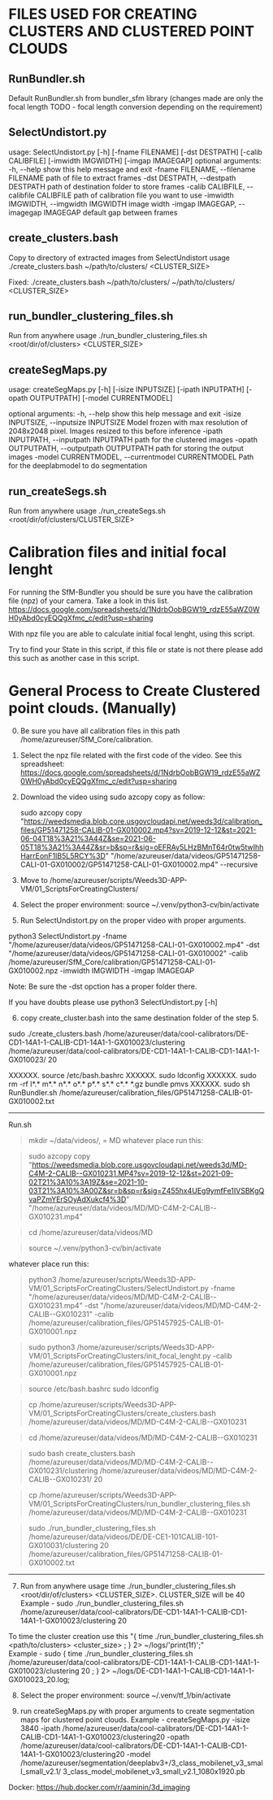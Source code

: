 # FILES USED FOR CREATING CLUSTERS AND CLUSTERED POINT CLOUDS 

## RunBundler.sh 
Default RunBundler.sh from bundler_sfm library (changes made are only the focal length TODO - focal length conversion depending on the requirement) 

## SelectUndistort.py 
usage: SelectUndistort.py [-h] [-fname FILENAME] [-dst DESTPATH]
                          [-calib CALIBFILE] [-imwidth IMGWIDTH]
                          [-imgap IMAGEGAP]
optional arguments:
  -h, --help            show this help message and exit
  -fname FILENAME, --filename FILENAME
                        path of file to extract frames
  -dst DESTPATH, --destpath DESTPATH
                        path of destination folder to store frames
  -calib CALIBFILE, --calibfile CALIBFILE
                        path of calibration file you want to use
  -imwidth IMGWIDTH, --imgwidth IMGWIDTH
                        image width
  -imgap IMAGEGAP, --imagegap IMAGEGAP
                        default gap between frames

## create_clusters.bash
Copy to directory of extracted images from SelectUndistort 
usage
./create_clusters.bash ~/path/to/clusters/ <CLUSTER_SIZE>

Fixed:  ./create_clusters.bash ~/path/to/clusters/ ~/path/to/clusters/ <CLUSTER_SIZE>


## run_bundler_clustering_files.sh 
Run from anywhere 
usage 
./run_bundler_clustering_files.sh <root/dir/of/clusters> <CLUSTER_SIZE> 


## createSegMaps.py 
usage: createSegMaps.py [-h] [-isize INPUTSIZE] [-ipath INPUTPATH]
                        [-opath OUTPUTPATH] [-model CURRENTMODEL]

optional arguments:
  -h, --help            show this help message and exit
  -isize INPUTSIZE, --inputsize INPUTSIZE
                        Model frozen with max resolution of 2048x2048 pixel.
                        Images resized to this before inference
  -ipath INPUTPATH, --inputpath INPUTPATH
                        path for the clustered images
  -opath OUTPUTPATH, --outputpath OUTPUTPATH
                        path for storing the output images
  -model CURRENTMODEL, --currentmodel CURRENTMODEL
                        Path for the deeplabmodel to do segmentation

## run_createSegs.sh
Run from anywhere 
usage 
./run_createSegs.sh <root/dir/of/clusters/CLUSTER_SIZE> 

# Calibration files and initial focal lenght

For running the SfM-Bundler you should be sure you have the calibration file (npz) of your camera. Take a look in this list. https://docs.google.com/spreadsheets/d/1NdrbOobBGW19_rdzE55aWZ0WH0yAbd0cyEQQgXfmc_c/edit?usp=sharing

With npz file you are able to calculate initial focal lenght, using this script.

Try to find your State in this script, if this file or state is not there please add this such as another case in this script. 

# General Process to Create Clustered point clouds. (Manually)
0. Be sure you have all calibration files in this path /home/azureuser/SfM_Core/calibration.

1. Select the npz file related with the first code of the video. 
    See this spreadsheet: https://docs.google.com/spreadsheets/d/1NdrbOobBGW19_rdzE55aWZ0WH0yAbd0cyEQQgXfmc_c/edit?usp=sharing

2. Download the video using sudo azcopy copy as follow:

    sudo azcopy copy "https://weedsmedia.blob.core.usgovcloudapi.net/weeds3d/calibration_files/GP51471258-CALIB-01-GX010002.mp4?sv=2019-12-12&st=2021-06-04T18%3A21%3A44Z&se=2021-06-05T18%3A21%3A44Z&sr=b&sp=r&sig=oEFRAy5LHzBMnT64r0tw5twIhhHarrEonF1IB5L5RCY%3D" "/home/azureuser/data/videos/GP51471258-CALI-01-GX010002/GP51471258-CALI-01-GX010002.mp4" --recursive
    
3. Move to /home/azureuser/scripts/Weeds3D-APP-VM/01_ScriptsForCreatingClusters/
    
4. Select the proper environment: source ~/.venv/python3-cv/bin/activate

5. Run SelectUndistort.py on the proper video with proper arguments. 

python3 SelectUndistort.py -fname "/home/azureuser/data/videos/GP51471258-CALI-01-GX010002.mp4" -dst "/home/azureuser/data/videos/GP51471258-CALI-01-GX010002" -calib /home/azureuser/SfM_Core/calibration/GP51471258-CALI-01-GX010002.npz -imwidth IMGWIDTH -imgap IMAGEGAP

Note: Be sure the -dst opction has a proper folder there.

If you have doubts please use python3 SelectUndistort.py [-h]

6. copy create_cluster.bash into the same destination folder of the step 5.

sudo ./create_clusters.bash /home/azureuser/data/cool-calibrators/DE-CD1-14A1-1-CALIB-CD1-14A1-1-GX010023/clustering /home/azureuser/data/cool-calibrators/DE-CD1-14A1-1-CALIB-CD1-14A1-1-GX010023/  20

XXXXXX. source /etc/bash.bashrc
XXXXXX. sudo ldconfig
XXXXXX. sudo rm -rf l*.* m*.* n*.* o*.* p*.* s*.* c*.* *.gz bundle pmvs
XXXXXX. sudo sh RunBundler.sh /home/azureuser/calibration_files/GP51471258-CALIB-01-GX010002.txt
*******************************************************************************************************
Run.sh

> mkdir ~/data/videos/<STATE>, <STATE> = MD
whatever place run this:

> sudo azcopy copy "https://weedsmedia.blob.core.usgovcloudapi.net/weeds3d/MD-C4M-2-CALIB--GX010231.MP4?sv=2019-12-12&st=2021-09-02T21%3A10%3A19Z&se=2021-10-03T21%3A10%3A00Z&sr=b&sp=r&sig=Z455hx4UEg9ymfFe1IVSBKgQvaPZmYErSOyAdXukcf4%3D" "/home/azureuser/data/videos/MD/MD-C4M-2-CALIB--GX010231.mp4"

> cd /home/azureuser/data/videos/MD
  
> source ~/.venv/python3-cv/bin/activate
  
  whatever place run this:
> python3 /home/azureuser/scripts/Weeds3D-APP-VM/01_ScriptsForCreatingClusters/SelectUndistort.py -fname "/home/azureuser/data/videos/MD/MD-C4M-2-CALIB--GX010231.mp4" -dst "/home/azureuser/data/videos/MD/MD-C4M-2-CALIB--GX010231" -calib /home/azureuser/calibration_files/GP51457925-CALIB-01-GX010001.npz
  
> sudo python3 /home/azureuser/scripts/Weeds3D-APP-VM/01_ScriptsForCreatingClusters/init_focal_lenght.py -calib /home/azureuser/calibration_files/GP51457925-CALIB-01-GX010001.npz
  
> source /etc/bash.bashrc
> sudo ldconfig
  
> cp /home/azureuser/scripts/Weeds3D-APP-VM/01_ScriptsForCreatingClusters/create_clusters.bash /home/azureuser/data/videos/MD/MD-C4M-2-CALIB--GX010231

> cd /home/azureuser/data/videos/MD/MD-C4M-2-CALIB--GX010231
  
> sudo bash create_clusters.bash /home/azureuser/data/videos/MD/MD-C4M-2-CALIB--GX010231/clustering /home/azureuser/data/videos/MD/MD-C4M-2-CALIB--GX010231/  20

  
> cp /home/azureuser/scripts/Weeds3D-APP-VM/01_ScriptsForCreatingClusters/run_bundler_clustering_files.sh /home/azureuser/data/videos/MD/MD-C4M-2-CALIB--GX010231
  
> sudo ./run_bundler_clustering_files.sh /home/azureuser/data/videos/DE/DE-CE1-101CALIB-101-GX010031/clustering 20 /home/azureuser/calibration_files/GP51471258-CALIB-01-GX010002.txt
  
**************************************************************




7. Run from anywhere usage time ./run_bundler_clustering_files.sh <root/dir/of/clusters> <CLUSTER_SIZE>. CLUSTER_SIZE will be 40
Example - sudo ./run_bundler_clustering_files.sh /home/azureuser/data/cool-calibrators/DE-CD1-14A1-1-CALIB-CD1-14A1-1-GX010023/clustering 20 

To time the cluster creation use this "{ time  ./run_bundler_clustering_files.sh <path/to/clusters> <cluster_size> ; } 2> ~/logs/'print($1$f)';"  
Example - sudo { time ./run_bundler_clustering_files.sh /home/azureuser/data/cool-calibrators/DE-CD1-14A1-1-CALIB-CD1-14A1-1-GX010023/clustering 20 ; } 2> ~/logs/DE-CD1-14A1-1-CALIB-CD1-14A1-1-GX010023_20.log;

8. Select the proper environment: source ~/.venv/tf_1/bin/activate
  
9. run createSegMaps.py with proper arguments to create segmentation maps for clustered point clouds. 
  Example - createSegMaps.py -isize 3840 -ipath /home/azureuser/data/cool-calibrators/DE-CD1-14A1-1-CALIB-CD1-14A1-1-GX010023/clustering20 -opath /home/azureuser/data/cool-calibrators/DE-CD1-14A1-1-CALIB-CD1-14A1-1-GX010023/clustering20 -model /home/azureuser/segmentation/deeplabv3+/3_class_mobilenet_v3_small_small_v2.1/ 3_class_model_mobilenet_v3_small_v2.1_1080x1920.pb
  
  Docker:
  https://hub.docker.com/r/aaminin/3d_imaging


